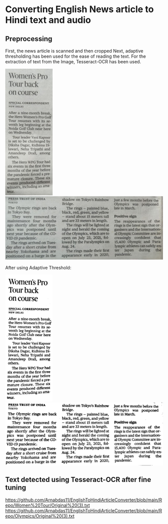 # Converting English News article to Hindi text and audio 

## Preprocessing 

First, the news article is scanned and then cropped
Next, adaptive thresholding has been used for the ease of reading the text.
For the extraction of text from the Image, Tesseract-OCR has been used.

<img src="https://github.com/Arnabdas11/EnglishToHindiArticleConverter/blob/main/Repo/Women%20Tour/photo_2022-02-03_12-14-48.jpg" width="150" height="400">		<img src="https://github.com/Arnabdas11/EnglishToHindiArticleConverter/blob/main/Repo/Olympics/photo_2022-02-03_12-14-581.jpg" width="500" height="200">

After using Adaptive Threshold:

<img src="https://github.com/Arnabdas11/EnglishToHindiArticleConverter/blob/main/Repo/Women%20Tour/Thresholded%20(1).jpg" width="150" height="400">		<img src="https://github.com/Arnabdas11/EnglishToHindiArticleConverter/blob/main/Repo/Olympics/Thresholded.jpg" width="500" height="200">

## Text detected using Tesseract-OCR after fine tuning

https://github.com/Arnabdas11/EnglishToHindiArticleConverter/blob/main/Repo/Women%20Tour/Original%20(3).txt
https://github.com/Arnabdas11/EnglishToHindiArticleConverter/blob/main/Repo/Olympics/Original%20(3).txt
